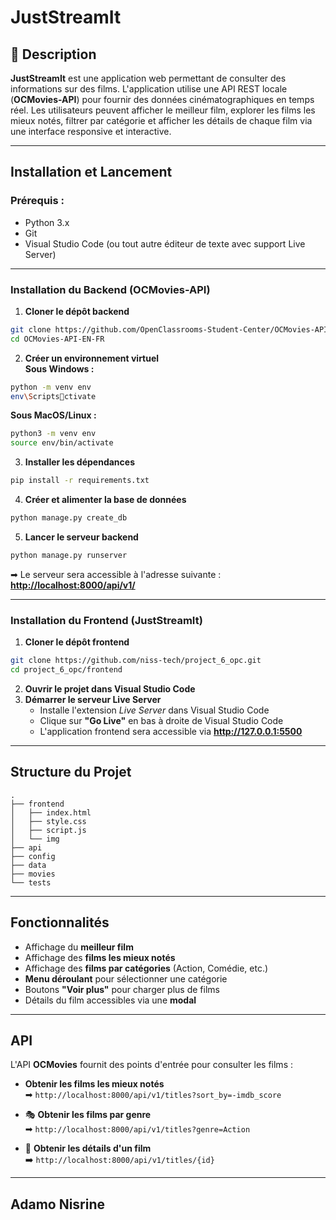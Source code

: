 
# JustStreamIt

## 📄 Description
**JustStreamIt** est une application web permettant de consulter des informations sur des films. L'application utilise une API REST locale (**OCMovies-API**) pour fournir des données cinématographiques en temps réel. Les utilisateurs peuvent afficher le meilleur film, explorer les films les mieux notés, filtrer par catégorie et afficher les détails de chaque film via une interface responsive et interactive.

---

##  Installation et Lancement

### Prérequis :
- Python 3.x
- Git
- Visual Studio Code (ou tout autre éditeur de texte avec support Live Server)

---

### Installation du Backend (OCMovies-API)
1. **Cloner le dépôt backend**  
```sh
git clone https://github.com/OpenClassrooms-Student-Center/OCMovies-API-EN-FR.git
cd OCMovies-API-EN-FR
```

2. **Créer un environnement virtuel**  
**Sous Windows :**
```sh
python -m venv env
env\Scriptsctivate
```
**Sous MacOS/Linux :**
```sh
python3 -m venv env
source env/bin/activate
```

3. **Installer les dépendances**  
```sh
pip install -r requirements.txt
```

4. **Créer et alimenter la base de données**  
```sh
python manage.py create_db
```

5. **Lancer le serveur backend**  
```sh
python manage.py runserver
```
➡ Le serveur sera accessible à l'adresse suivante :  
**[http://localhost:8000/api/v1/](http://localhost:8000/api/v1/)**

---

### Installation du Frontend (JustStreamIt)
1. **Cloner le dépôt frontend**  
```sh
git clone https://github.com/niss-tech/project_6_opc.git
cd project_6_opc/frontend
```

2. **Ouvrir le projet dans Visual Studio Code**  
3. **Démarrer le serveur Live Server**  
   - Installe l'extension *Live Server* dans Visual Studio Code  
   - Clique sur **"Go Live"** en bas à droite de Visual Studio Code  
   - L'application frontend sera accessible via **http://127.0.0.1:5500**

---

## Structure du Projet
```
.
├── frontend
│   ├── index.html
│   ├── style.css
│   ├── script.js
│   └── img
├── api
├── config
├── data
├── movies
└── tests
```

---

## Fonctionnalités
- Affichage du **meilleur film**  
- Affichage des **films les mieux notés**  
- Affichage des **films par catégories** (Action, Comédie, etc.)  
- **Menu déroulant** pour sélectionner une catégorie  
- Boutons **"Voir plus"** pour charger plus de films  
- Détails du film accessibles via une **modal**  

---

## API
L'API **OCMovies** fournit des points d'entrée pour consulter les films :  
- **Obtenir les films les mieux notés**  
➡ `http://localhost:8000/api/v1/titles?sort_by=-imdb_score`  

- 🎭 **Obtenir les films par genre**  
➡ `http://localhost:8000/api/v1/titles?genre=Action`  

- 📝 **Obtenir les détails d'un film**  
➡️ `http://localhost:8000/api/v1/titles/{id}`  

---

## Adamo Nisrine
